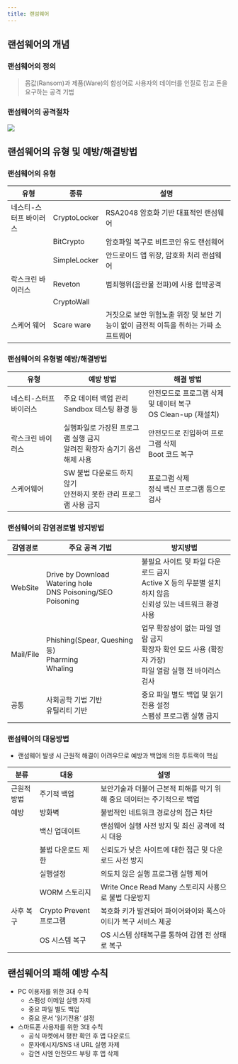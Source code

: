 ```yaml
---
title: 랜섬웨어
---
```


## 랜섬웨어의 개념
### 랜섬웨어의 정의
> 몸값(Ransom)과 제품(Ware)의 합성어로 사용자의 데이터를 인질로 잡고 돈을 요구하는 공격 기법

### 랜섬웨어의 공격절차
![](http://www.trendmicro.com/vinfo/resources/images/tex/articles/ransomware-process.png)

## 랜섬웨어의 유형 및 예방/해결방법
### 랜섬웨어의 유형

|유형|종류|설명|
|---|---|---|
|네스티-스터프 바이러스|CryptoLocker|RSA2048 암호화 기반 대표적인 랜섬웨어|
| |BitCrypto|암호파일 복구로 비트코인 유도 랜섬웨어|
| |SimpleLocker|안드로이드 앱 위장, 암호화 처리 랜섬웨어|
|락스크린 바이러스|Reveton|범죄행위(음란물 전파)에 사용 협박공격|
| |CryptoWall||
|스케어 웨어|Scare ware|거짓으로 보안 위험노출 위장 및 보안 기능이 없이 금전적 이득을 취하는 가짜 소프트웨어|

### 랜섬웨어의 유형별 예방/해결방법

|유형|예방 방법|해결 방법|
|---|-------|-------|
|네스티-스터프 바이러스 |주요 데이터 백업 관리<br>Sandbox 테스팅 환경 등 |안전모드로 프로그램 삭제 및 데이터 복구<br>OS Clean-up (재설치) |
|락스크린 바이러스 |실행파일로 가장된 프로그램 실행 금지<br>알려진 확장자 숨기기 옵션 해제 사용 |안전모드로 진입하여 프로그램 삭제<br>Boot 코드 복구 |
|스케어웨어 |SW 불법 다운로드 하지 않기<br>안전하지 못한 관리 프로그램 사용 금지 |프로그램 삭제<br>정식 백신 프로그램 등으로 검사 |

### 랜섬웨어의 감염경로별 방지방법

|감염경로|주요 공격 기법|방지방법|
|------|----------|-----|
|WebSite |Drive by Download<br>Watering hole<br>DNS Poisoning/SEO Poisoning |불필요 사이트 및 파일 다운로드 금지<br>Active X 등의 무분별 설치 하지 않음<br>신뢰성 있는 네트워크 환경 사용 |
|Mail/File |Phishing(Spear, Queshing 등)<br>Pharming<br>Whaling |업무 확장성이 없는 파일 열람 금지<br>확장자 확인 모드 사용 (확장자 가장)<br>파일 열람 실행 전 바이러스 검사 |
|공통	|사회공학 기법 기반<br>유틸리티 기반 |중요 파일 별도 백업 및 읽기전용 설정<br>스팸성 프로그램 실행 금지 |

### 랜섬웨어의 대응방법
* 랜섬웨어 발생 시 근원적 해결이 어려우므로 예방과 백업에 의한 투트랙이 핵심

|분류|대응|설명|
|---|---|---|
|근원적 방법|주기적 백업|보안기술과 더불어 근본적 피해를 막기 위해 중요 데이터는 주기적으로 백업|
|예방|방화벽|불법적인 네트워크 경로상의 접근 차단|
| |백신 업데이트|랜섬웨어 실행 사전 방지 및 최신 공격에 적시 대응|
| |불법 다운로드 제한|신뢰도가 낮은 사이트에 대한 접근 및 다운로드 사전 방지|
| |실행설정|의도치 않은 실행 프로그램 실행 제어|
| |WORM 스토리지|Write Once Read Many 스토리지 사용으로 불법 다운방지|
|사후 복구|Crypto Prevent 프로그램|복호화 키가 발견되어 파이어와이와 폭스아이티가 복구 서비스 제공|
| |OS 시스템 복구|OS 시스템 상태복구를 통하여 감염 전 상태로 복구|


## 랜섬웨어의 패해 예방 수칙
* PC 이용자를 위한 3대 수칙
  * 스팸성 이메일 실행 자제
  * 중요 파일 별도 백업
  * 중요 문서 '읽기전용' 설정
* 스마트폰 사용자를 위한 3대 수칙
  * 공식 마켓에서 평판 확인 후 앱 다운로드
  * 문자메시지/SNS 내 URL 실행 자제
  * 감연 시엔 안전모드 부팅 후 앱 삭제
